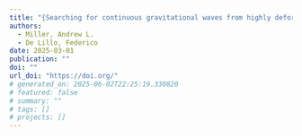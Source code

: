 ```yaml
---
title: "{Searching for continuous gravitational waves from highly deformed compact objects with DECIGO}"
authors:
  - Miller, Andrew L.
  - De Lillo, Federico
date: 2025-03-01
publication: ""
doi: ""
url_doi: "https://doi.org/"
# generated_on: 2025-06-02T22:25:19.330820
# featured: false
# summary: ""
# tags: []
# projects: []
---
```

